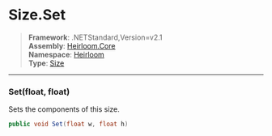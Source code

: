# Size.Set

> **Framework**: .NETStandard,Version=v2.1  
> **Assembly**: [Heirloom.Core][0]  
> **Namespace**: [Heirloom][0]  
> **Type**: [Size][1]  

--------------------------------------------------------------------------------

### Set(float, float)

Sets the components of this size.

```cs
public void Set(float w, float h)
```

[0]: ..\Heirloom.Core.md
[1]: Heirloom.Size.md
